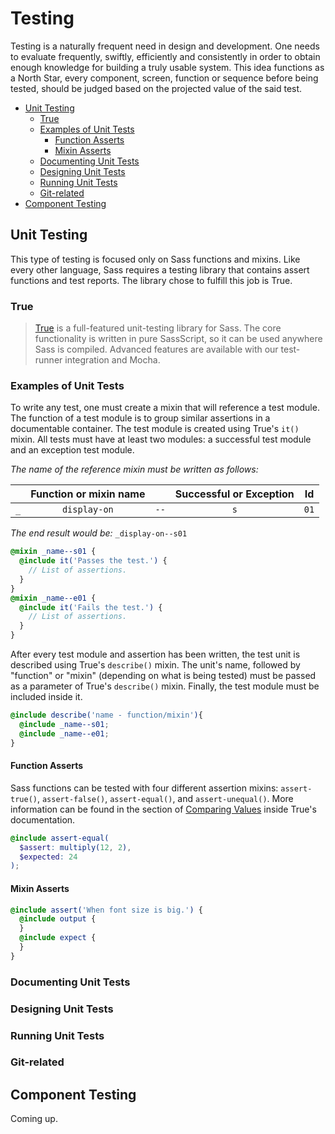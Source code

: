 # Testing

Testing is a naturally frequent need in design and development. One needs to evaluate frequently, swiftly, efficiently and consistently in order to obtain enough knowledge for building a truly usable system. This idea functions as a North Star, every component, screen, function or sequence before being tested, should be judged based on the projected value of the said test.

<!-- vscode-markdown-toc -->
* [Unit Testing](#UnitTesting)
	* [True](#True)
	* [Examples of Unit Tests](#ExamplesofUnitTests)
		* [Function Asserts](#FunctionAsserts)
		* [Mixin Asserts](#MixinAsserts)
	* [Documenting Unit Tests](#DocumentingUnitTests)
	* [Designing Unit Tests](#DesigningUnitTests)
	* [Running Unit Tests](#RunningUnitTests)
	* [Git-related](#Git-related)
* [Component Testing](#ComponentTesting)

<!-- vscode-markdown-toc-config
	numbering=false
	autoSave=false
	/vscode-markdown-toc-config -->
<!-- /vscode-markdown-toc -->

## <a name='UnitTesting'></a>Unit Testing

This type of testing is focused only on Sass functions and mixins. Like every other language, Sass requires a testing library that contains assert functions and test reports. The library chose to fulfill this job is True.

### <a name='True'></a>True

> [True](https://oddbird.net/true/) is a full-featured unit-testing library for Sass. The core functionality is written in pure SassScript, so it can be used anywhere Sass is compiled. Advanced features are available with our test-runner integration and Mocha.

### <a name='ExamplesofUnitTests'></a>Examples of Unit Tests
To write any test, one must create a mixin that will reference a test module. The function of a test module is to group similar assertions in a documentable container. The test module is created using True's `it()` mixin.
All tests must have at least two modules: a successful test module and an exception test module.

_The name of the reference mixin must be written as follows:_

|     | Function or mixin name |      | Successful or Exception |  Id  |
|:---:|:----------------------:|:----:|:-----------------------:|:----:|
| `_` |      `display-on`      | `--` |           `s`           | `01` |

_The end result would be:_ `_display-on--s01`

```scss
@mixin _name--s01 {
  @include it('Passes the test.') {
    // List of assertions.
  }
}
@mixin _name--e01 {
  @include it('Fails the test.') {
    // List of assertions.
  }
}
```

After every test module and assertion has been written, the test unit is described using True's `describe()` mixin. The unit's name, followed by "function" or "mixin" (depending on what is being tested) must be passed as a parameter of True's  `describe()` mixin. Finally, the test module must be included inside it.

```scss
@include describe('name - function/mixin'){
  @include _name--s01;
  @include _name--e01;
}
```

#### <a name='FunctionAsserts'></a>Function Asserts

Sass functions can be tested with four different assertion mixins: `assert-true()`, `assert-false()`, `assert-equal()`, and `assert-unequal()`. More information can be found in the section of [Comparing Values](https://oddbird.net/true/docs/api-assert-values.html) inside True's documentation.

```scss
@include assert-equal(
  $assert: multiply(12, 2), 
  $expected: 24
);
```

#### <a name='MixinAsserts'></a>Mixin Asserts

```scss
@include assert('When font size is big.') {
  @include output {
  }
  @include expect {
  }
}
```

### <a name='DocumentingUnitTests'></a>Documenting Unit Tests

### <a name='DesigningUnitTests'></a>Designing Unit Tests

### <a name='RunningUnitTests'></a>Running Unit Tests

### <a name='Git-related'></a>Git-related

## <a name='ComponentTesting'></a>Component Testing

Coming up.
